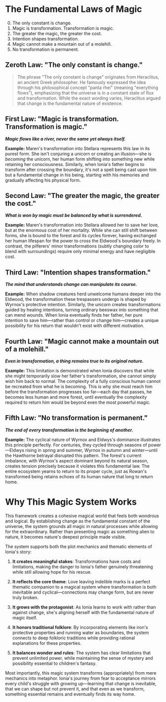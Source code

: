 # The Fundamental Laws of Magic

0. The only constant is change.
1. Magic is transformation. Transformation is magic.
2. The greater the magic, the greater the cost.
3. Intention shapes transformation.
4. Magic cannot make a mountain out of a molehill.
5. No transformation is permanent.

## Zeroth Law: "The only constant is change."

> The phrase "The only constant is change" originates from Heraclitus, an ancient Greek philosopher. He famously expressed the idea through his philosophical concept "panta rhei" (meaning "everything flows"), emphasizing that the universe is in a constant state of flux and transformation. While the exact wording varies, Heraclitus argued that change is the fundamental nature of existence.

## First Law: "Magic is transformation. Transformation is magic."

***Magic flows like a river, never the same yet always itself.***

**Example:** Maren's transformation into Stellara represents this law in its purest form. She isn't conjuring a unicorn or creating an illusion—she is _becoming_ the unicorn, her human form shifting into something new while retaining her consciousness. Similarly, when Ionia's father begins to transform after crossing the boundary, it's not a spell being cast upon him but a fundamental change in his being, starting with his memories and gradually affecting his physical form.

## Second Law: "The greater the magic, the greater the cost."

***What is won by magic must be balanced by what is surrendered.***

**Example:** Maren's transformation into Stellara allowed her to save her love, but at the enormous cost of her mortality. While she can still shift between forms, she is bound to the forest and its cycles forever, having exchanged her human lifespan for the power to cross the Eldwood's boundary freely. In contrast, the pilferers' minor transformations (subtly changing color to blend with surroundings) require only minimal energy and have negligible cost.

## Third Law: "Intention shapes transformation."

***The mind that understands change can manipulate its course.***

**Example:** When shadow creatures herd unwelcome humans deeper into the Eldwood, the transformation these trespassers undergo is shaped by Wyrnox's protective intention. Similarly, the unicorn creates transformations guided by healing intentions, turning ordinary beeswax into something that can mend wounds. When Ionia eventually finds her father, her pure intention to save him—rather than control or change him—creates a unique possibility for his return that wouldn't exist with different motivation.

## Fourth Law: "Magic cannot make a mountain out of a molehill."

***Even in transformation, a thing remains true to its original nature.***

**Example:** This limitation is demonstrated when Ionia discovers that while she might temporarily slow her father's transformation, she cannot simply wish him back to normal. The complexity of a fully conscious human cannot be recreated from what he is becoming. This is why she must reach him before the transformation progresses too far—each day that passes, he becomes less human and more forest, until eventually the complexity required to return him would be beyond even the most powerful magic.

## Fifth Law: "No transformation is permanent."

***The end of every transformation is the beginning of another.***

**Example:** The cyclical nature of Wyrnox and Eldwys's dominance illustrates this principle perfectly. For centuries, they cycled through seasons of power—Eldwys rising in spring and summer, Wyrnox in autumn and winter—until the Hawthorne betrayal disrupted this pattern. The forest's current imbalance, with Wyrnox's aspect dominant beyond its natural season, creates tension precisely because it violates this fundamental law. The entire ecosystem yearns to return to its proper cycle, just as Rowan's transformed being retains echoes of its human nature that long to return home.

# Why This Magic System Works

This framework creates a cohesive magical world that feels both wondrous and logical. By establishing change as the fundamental constant of the universe, the system grounds all magic in natural processes while allowing for the extraordinary. Rather than presenting magic as something alien to nature, it becomes nature's deepest principle made visible.

The system supports both the plot mechanics and thematic elements of Ionia's story:

1. **It creates meaningful stakes**: Transformations have costs and limitations, making the danger to Ionia's father genuinely threatening while still allowing hope for his rescue.

2. **It reflects the core theme**: Love leaving indelible marks is a perfect thematic companion to a magical system where transformation is both inevitable and cyclical—connections may change form, but are never truly broken.

3. **It grows with the protagonist**: As Ionia learns to work with rather than against change, she's aligning herself with the fundamental nature of magic itself.

4. **It honors traditional folklore**: By incorporating elements like iron's protective properties and running water as boundaries, the system connects to deep folkloric traditions while providing rational explanations for these properties.

5. **It balances wonder and rules**: The system has clear limitations that prevent unlimited power, while maintaining the sense of mystery and possibility essential to children's fantasy. 

Most importantly, this magic system transforms (appropriately) from mere mechanics into metaphor. Ionia's journey from fear to acceptance mirrors every child's struggle with growing up—learning that change is inevitable, that we can shape but not prevent it, and that even as we transform, something essential remains and eventually finds its way home.